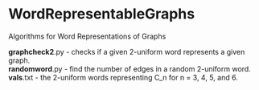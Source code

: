 # WordRepresentableGraphs
Algorithms for Word Representations of Graphs  

**graphcheck2**.py - checks if a given 2-uniform word represents a given graph.  
**randomword**.py - find the number of edges in a random 2-uniform word.  
**vals**.txt - the 2-uniform words representing C_n for n = 3, 4, 5, and 6.   
